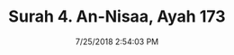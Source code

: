 ---
title       : "Surah 4. An-Nisaa, Ayah 173"
date        : 7/25/2018 2:54:03 PM
draft       : false
type        : "quran"
layout      : "compare"
BookCode    : "CMP"
SurahNumber : "4"
AyahNumber  : "173"
TotalAyah   : "176"
---